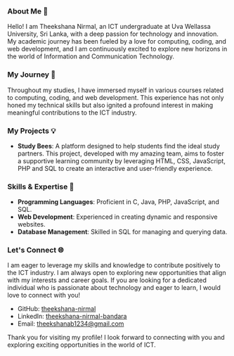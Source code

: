 ### About Me 👋

Hello! I am Theekshana Nirmal, an ICT undergraduate at Uva Wellassa University, Sri Lanka, with a deep passion for technology and innovation. My academic journey has been fueled by a love for computing, coding, and web development, and I am continuously excited to explore new horizons in the world of Information and Communication Technology.

### My Journey 🚀

Throughout my studies, I have immersed myself in various courses related to computing, coding, and web development. This experience has not only honed my technical skills but also ignited a profound interest in making meaningful contributions to the ICT industry.

### My Projects 💡

- **Study Bees**: A platform designed to help students find the ideal study partners. This project, developed with my amazing team, aims to foster a supportive learning community by leveraging HTML, CSS, JavaScript, PHP and SQL to create an interactive and user-friendly experience.

### Skills & Expertise 🔧

- **Programming Languages**: Proficient in C, Java, PHP, JavaScript, and SQL.
- **Web Development**: Experienced in creating dynamic and responsive websites.
- **Database Management**: Skilled in SQL for managing and querying data.

### Let's Connect 🌐

I am eager to leverage my skills and knowledge to contribute positively to the ICT industry. I am always open to exploring new opportunities that align with my interests and career goals. If you are looking for a dedicated individual who is passionate about technology and eager to learn, I would love to connect with you!

- GitHub: [theekshana-nirmal](https://github.com/theekshana-nirmal)
- LinkedIn: [theekshana-nirmal-bandara](https://www.linkedin.com/in/theekshana-nirmal-bandara/)
- Email: [theekshanab1234@gmail.com](theekshanab1234@gmail.com)

Thank you for visiting my profile! I look forward to connecting with you and exploring exciting opportunities in the world of ICT.
